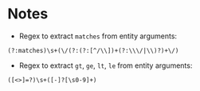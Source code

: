 # Notes

* Regex to extract `matches` from entity arguments:

```
(?:matches)\s+(\/(?:(?:[^/\\])+(?:\\\/|\\)?)+\/)
```

* Regex to extract `gt`, `ge`, `lt`, `le` from entity arguments:

```
([<>]=?)\s+([-]?[\s0-9]+)
```
